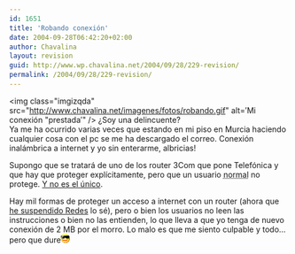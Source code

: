 ```yaml
---
id: 1651
title: 'Robando conexión'
date: 2004-09-28T06:42:20+02:00
author: Chavalina
layout: revision
guid: http://www.wp.chavalina.net/2004/09/28/229-revision/
permalink: /2004/09/28/229-revision/
---
```

<img class="imgizqda" src="http://www.chavalina.net/imagenes/fotos/robando.gif" alt=′Mi conexión "prestada′" /> ¿Soy una delincuente?  
Ya me ha ocurrido varias veces que estando en mi piso en Murcia haciendo cualquier cosa con el pc se me ha descargado el correo. Conexión inalámbrica a internet y yo sin enterarme, albricias!

Supongo que se tratará de uno de los router 3Com que pone Telefónica y que hay que proteger explícitamente, pero que un usuario <acronym title="los mismos que no podrían poner Debian jeje">normal</acronym> no protege. <a href="http://www.ladybenko.net/cafeina/2004/08/wireless.html" target="_blank">Y no es el único</a>.

Hay mil formas de proteger un acceso a internet con un router (ahora que <a href="http://www.chavalina.net/comentar.php?idpost=225" target="_blank">he suspendido Redes</a> lo sé), pero o bien los usuarios no leen las instrucciones o bien no las entienden, lo que lleva a que yo tenga de nuevo conexión de 2 MB por el morro. Lo malo es que me siento culpable y todo… pero que dure![gafas](/imagenes/emoticonos/gafas.gif)